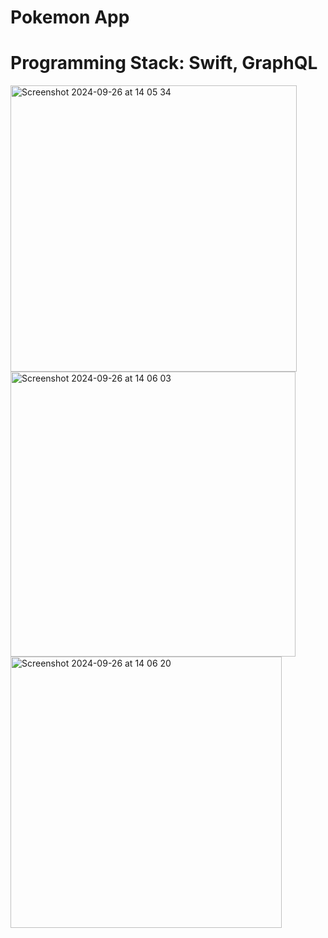 # Pokemon App
# Programming Stack: Swift, GraphQL
<img width="458" alt="Screenshot 2024-09-26 at 14 05 34" src="https://github.com/user-attachments/assets/04fcb6b4-f92d-4856-b825-12e50a80576d">
<img width="456" alt="Screenshot 2024-09-26 at 14 06 03" src="https://github.com/user-attachments/assets/1a706494-2857-4f38-808e-b163844138eb">
<img width="434" alt="Screenshot 2024-09-26 at 14 06 20" src="https://github.com/user-attachments/assets/7cc580b0-2aa7-494b-8bed-462f7cd42fa7">
